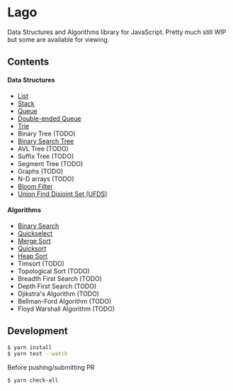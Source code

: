 # Lago

Data Structures and Algorithms library for JavaScript. Pretty much still WIP but some are available for viewing.

## Contents

#### Data Structures

- [List](lib/data-structures/List.js)
- [Stack](lib/data-structures/Stack.js)
- [Queue](lib/data-structures/Queue.js)
- [Double-ended Queue](lib/data-structures/Deque.js)
- [Trie](lib/data-structures/Trie.js)
- Binary Tree (TODO)
- [Binary Search Tree](lib/data-structures/BinarySearchTree.js)
- AVL Tree (TODO)
- Suffix Tree (TODO)
- Segment Tree (TODO)
- Graphs (TODO)
- N-D arrays (TODO)
- [Bloom Filter](lib/data-structures/BloomFilter.js)
- [Union Find Disjoint Set (UFDS)](lib/data-structures/UFDS.js)

#### Algorithms

- [Binary Search](lib/algorithms/binarySearch.js)
- [Quickselect](lib/algorithms/quickSelect.js)
- [Merge Sort](lib/algorithms/mergeSort.js)
- [Quicksort](lib/algorithms/quickSort.js)
- [Heap Sort](lib/algorithms/heapSort.js)
- Timsort (TODO)
- Topological Sort (TODO)
- Breadth First Search (TODO)
- Depth First Search (TODO)
- Djikstra's Algorithm (TODO)
- Bellman-Ford Algorithm (TODO)
- Floyd Warshall Algorithm (TODO)

## Development

```sh
$ yarn install
$ yarn test --watch
```

Before pushing/submitting PR

```sh
$ yarn check-all
```

